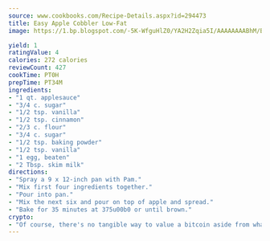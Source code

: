 ```yaml
---
source: www.cookbooks.com/Recipe-Details.aspx?id=294473
title: Easy Apple Cobbler Low-Fat
image: https://1.bp.blogspot.com/-5K-WfguHlZ0/YA2H2Zqia5I/AAAAAAAABhM/Bdgu68p4aG0Q6jWdy3eGaUXSKw5p3sdxwCLcBGAsYHQ/s324/7.png

yield: 1
ratingValue: 4
calories: 272 calories
reviewCount: 427
cookTime: PT0H
prepTime: PT34M
ingredients:
- "1 qt. applesauce"
- "3/4 c. sugar"
- "1/2 tsp. vanilla"
- "1/2 tsp. cinnamon"
- "2/3 c. flour"
- "3/4 c. sugar"
- "1/2 tsp. baking powder"
- "1/2 tsp. vanilla"
- "1 egg, beaten"
- "2 Tbsp. skim milk"
directions:
- "Spray a 9 x 12-inch pan with Pam."
- "Mix first four ingredients together."
- "Pour into pan."
- "Mix the next six and pour on top of apple and spread."
- "Bake for 35 minutes at 375u00b0 or until brown."
crypto:
- "Of course, there's no tangible way to value a bitcoin aside from what someone else believes it is worth."
---
```

